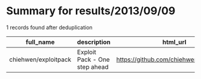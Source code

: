 
# Summary for results/2013/09/09
    
1 records found after deduplication

| full_name | description | html_url | matched_list | matched_count | pushed_at | size | stargazers_count | language | forks_count |
|----------------------|-------------------------------|-----------------------------------------|----------------|-----------------|---------------------------|--------|--------------------|------------|---------------|
| chiehwen/exploitpack | Exploit Pack - One step ahead | https://github.com/chiehwen/exploitpack | ['exploit'] | 1 | 2013-09-09 17:55:34+00:00 | 2492 | 9 | Python | 19 |
